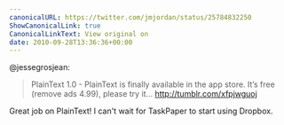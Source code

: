 ```yaml
---
canonicalURL: https://twitter.com/jmjordan/status/25784832250
ShowCanonicalLink: true
CanonicalLinkText: View original on
date: 2010-09-28T13:36:36+00:00
---
```

@jessegrosjean:

> PlainText 1.0 - PlainText is finally available in the app store. It’s free (remove ads 4.99), please try it... http://tumblr.com/xfpjwguoj

Great job on PlainText! I can't wait for TaskPaper to start using Dropbox.